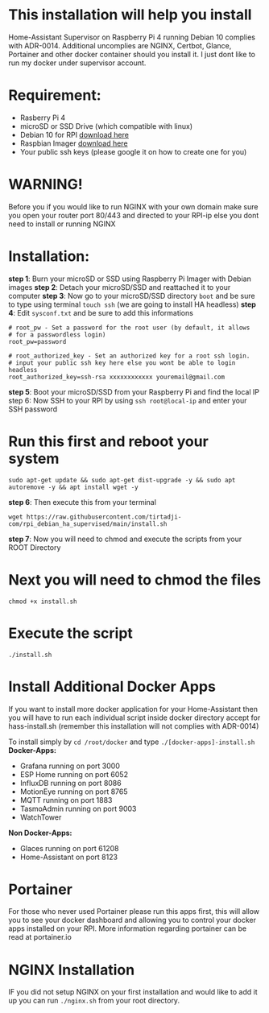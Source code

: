 # This installation will help you install
Home-Assistant Supervisor on Raspberry Pi 4 running Debian 10 complies with ADR-0014. Additional uncomplies are NGINX, Certbot, Glance, Portainer and other docker container should you install it. I just dont like to run my docker under supervisor account.

# Requirement:
- Rasberry Pi 4
- microSD or SSD Drive (which compatible with linux)
- Debian 10 for RPI [download here](https://raspi.debian.net/tested-images/)
- Raspbian Imager [download here](https://www.raspberrypi.org/software/)
- Your public ssh keys (please google it on how to create one for you)

# WARNING!
Before you if you would like to run NGINX with your own domain make sure you open your router port 80/443 and directed to your RPI-ip else you dont need to install or running NGINX

# Installation:
**step 1**: Burn your microSD or SSD using Raspberry Pi Imager with Debian images
**step 2**: Detach your microSD/SSD and reattached it to your computer
**step 3**: Now go to your microSD/SSD directory `boot` and be sure to type using terminal `touch ssh` (we are going to install HA headless)
**step 4**: Edit `sysconf.txt` and be sure to add this informations

```
# root_pw - Set a password for the root user (by default, it allows
# for a passwordless login)
root_pw=password

# root_authorized_key - Set an authorized key for a root ssh login.
# input your public ssh key here else you wont be able to login headless
root_authorized_key=ssh-rsa xxxxxxxxxxxx youremail@gmail.com
```

**step 5**: Boot your microSD/SSD from your Raspberry Pi and find the local IP
step 6: Now SSH to your RPI by using `ssh root@local-ip` and enter your SSH password

# Run this first and reboot your system
`sudo apt-get update && sudo apt-get dist-upgrade -y && sudo apt autoremove -y && apt install wget -y`

**step 6**: Then execute this from your terminal

`wget https://raw.githubusercontent.com/tirtadji-com/rpi_debian_ha_supervised/main/install.sh`

**step 7**: Now you will need to chmod and execute the scripts from your ROOT Directory

# Next you will need to chmod the files
`chmod +x install.sh`

# Execute the script
`./install.sh`

# Install Additional Docker Apps
If you want to install more docker application for your Home-Assistant then you will have to run each individual script inside docker directory accept for hass-install.sh (remember this installation will not complies with ADR-0014)

To install simply by `cd /root/docker` and type `./[docker-apps]-install.sh`
**Docker-Apps:**

- Grafana running on port 3000
- ESP Home running on port 6052
- InfluxDB running on port 8086
- MotionEye running on port 8765
- MQTT running on port 1883
- TasmoAdmin running on port 9003
- WatchTower

**Non Docker-Apps:**

- Glaces running on port 61208
- Home-Assistant on port 8123

# Portainer

For those who never used Portainer please run this apps first, this will allow you to see your docker dashboard and allowing you to control your docker apps installed on your RPI. More information regarding portainer can be read at portainer.io

# NGINX Installation

IF you did not setup NGINX on your first installation and would like to add it up you can run `./nginx.sh` from your root directory.